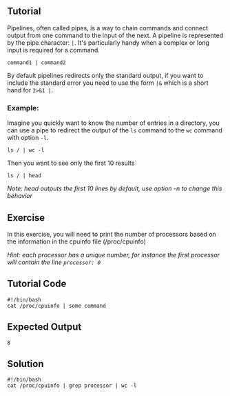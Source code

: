 Tutorial
---------
Pipelines, often called pipes, is a way to chain commands and connect output from one command to the input of the next.
A pipeline is represented by the pipe character: ``|``. It's particularly handy when a complex or long input is required for a command.

    command1 | command2

By default pipelines redirects only the standard output, if you want to include the standard error you need to use the form ``|&`` which is a short hand for ``2>&1 |``.

### Example:
Imagine you quickly want to know the number of entries in a directory, you can use a pipe to redirect the output of the ``ls`` command to the ``wc`` command with option ``-l``.

    ls / | wc -l

Then you want to see only the first 10 results

    ls / | head
*Note: head outputs the first 10 lines by default, use option -n to change this behavior*

Exercise
--------
In this exercise, you will need to print the number of processors based on the information in the cpuinfo file (/proc/cpuinfo)

*Hint: each processor has a unique number, for instance the first processor will contain the line ``processor: 0``*

Tutorial Code
-------------
    #!/bin/bash
    cat /proc/cpuinfo | some command

Expected Output
---------------
    8

Solution
--------
    #!/bin/bash
    cat /proc/cpuinfo | grep processor | wc -l
